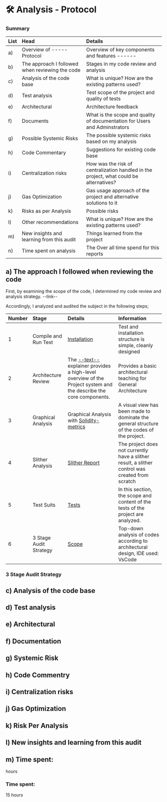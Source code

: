 
# 🛠️ Analysis -  Protocol 
### Summary
| List |Head |Details|
|:--|:----------------|:------|
|a) |Overview of ----- Protocol | Overview of key components and features ------ |
|b) |The approach I followed when reviewing the code | Stages in my code review and analysis |
|c) |Analysis of the code base | What is unique? How are the existing patterns used? |
|d) |Test analysis | Test scope of the project and quality of tests |
|e) |Architectural | Architecture feedback |
|f) |Documents | What is the scope and quality of documentation for Users and Adminstrators|
|g) |Possible Systemic Risks | The possible systemic risks based on my analysis |
|h) |Code Commentary | Suggestions for existing code base |
|i) |Centralization risks | How was the risk of centralization handled in the project, what could be alternatives? |
|j) |Gas Optimization | Gas usage approach of the project and alternative solutions to it |
|k) |Risks as per Analysis | Possible risks |
|l) |Other recommendations | What is unique? How are the existing patterns used? |
|m) |New insights and learning from this audit | Things learned from the project |
|n) |Time spent on analysis | The Over all time spend for this reports |

## a) The approach I followed when reviewing the code

First, by examining the scope of the code, I determined my code review and analysis strategy.
--link--

Accordingly, I analyzed and audited the subject in the following steps;

| Number |Stage |Details|Information|
|:--|:----------------|:------|:------|
|1|Compile and Run Test|[Installation](--link--)|Test and installation structure is simple, cleanly designed|
|2|Architecture Review|The [--text--](--link--) explainer provides a high-level overview of the Project system and the describe the core components.|Provides a basic architectural teaching for General Architecture|
|3|Graphical Analysis  |Graphical Analysis with [Solidity-metrics](https://github.com/ConsenSys/solidity-metrics)|A visual view has been made to dominate the general structure of the codes of the project.|
|4|Slither Analysis  | [Slither Report](https://github.com/crytic/slither)| The project does not currently have a slither result, a slither control was created from scratch |
|5|Test Suits|[Tests](--link--)|In this section, the scope and content of the tests of the project are analyzed.|
|6|3 Stage Audit Strategy |[Scope](--link--)|Top-down analysis of codes according to architectural design, IDE used: VsCode| Remix
### 3 Stage Audit Strategy

## c) Analysis of the code base




## d) Test analysis
 
## e) Architectural

## f) Documentation

## g) Systemic Risk

## h) Code Commentry


## i) Centralization risks 



## j) Gas Optimization



## k) Risk Per Analysis



## l) New insights and learning from this audit 



## m) Time spent:
 hours


### Time spent:
15 hours